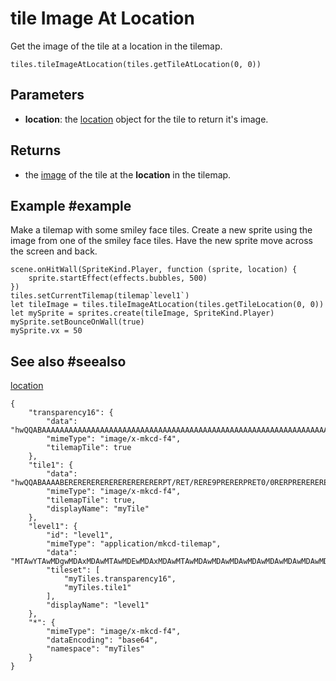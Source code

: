 # tile Image At Location

Get the image of the tile at a location in the tilemap.

```sig
tiles.tileImageAtLocation(tiles.getTileAtLocation(0, 0))
```

## Parameters

* **location**: the [location](/reference/scene/location) object for the tile to return it's image.

## Returns

* the [image](/types/image) of the tile at the **location** in the tilemap.

## Example #example

Make a tilemap with some smiley face tiles. Create a new sprite using the image from one of the smiley face tiles. Have the new sprite move across the screen and back.

```blocks
scene.onHitWall(SpriteKind.Player, function (sprite, location) {
    sprite.startEffect(effects.bubbles, 500)
})
tiles.setCurrentTilemap(tilemap`level1`)
let tileImage = tiles.tileImageAtLocation(tiles.getTileLocation(0, 0))
let mySprite = sprites.create(tileImage, SpriteKind.Player)
mySprite.setBounceOnWall(true)
mySprite.vx = 50
```

## See also #seealso

[location](/reference/scene/location)

```jres
{
    "transparency16": {
        "data": "hwQQABAAAAAAAAAAAAAAAAAAAAAAAAAAAAAAAAAAAAAAAAAAAAAAAAAAAAAAAAAAAAAAAAAAAAAAAAAAAAAAAAAAAAAAAAAAAAAAAAAAAAAAAAAAAAAAAAAAAAAAAAAAAAAAAAAAAAAAAAAAAAAAAAAAAAAAAAAAAAAAAAAAAAAAAAAAAAAAAA==",
        "mimeType": "image/x-mkcd-f4",
        "tilemapTile": true
    },
    "tile1": {
        "data": "hwQQABAAAABERERERERERERERERERERERPT/RET/RERE9PRERERPRET0/0RERPRERERERERE9ERERERERET0RERERPRPRPRERERE9E9E9ERERERERET0RERERERERPRERPT/RERE9ERE9PRERERPRET0/0RE/0RERERERERERERERERERERERA==",
        "mimeType": "image/x-mkcd-f4",
        "tilemapTile": true,
        "displayName": "myTile"
    },
    "level1": {
        "id": "level1",
        "mimeType": "application/mkcd-tilemap",
        "data": "MTAwYTAwMDgwMDAxMDAwMTAwMDEwMDAxMDAwMTAwMDAwMDAwMDAwMDAwMDAwMDAwMDAwMDAwMDAwMDAwMDAwMDAwMDAwMDAwMDAwMDAwMDAwMDAwMDAwMDAwMDAwMDAwMDAwMDAwMDAwMDAwMDAwMDAwMDAwMDAwMDAwMDAwMDAwMDAxMDAwMTAwMDEwMDAxMDAwMTAwMDAwMDAwMDAwMDAwMDAwMDAwMDAwMDAwMDAwMDAwMDAwMDAwMDAwMDAwMDAwMDAwMDAwMDAwMDAwMDAwMDAwMDAwMDAwMDAwMDAwMDAwMDAwMDAwMDAwMDAwMDAwMDAwMDAwMA==",
        "tileset": [
            "myTiles.transparency16",
            "myTiles.tile1"
        ],
        "displayName": "level1"
    },
    "*": {
        "mimeType": "image/x-mkcd-f4",
        "dataEncoding": "base64",
        "namespace": "myTiles"
    }
}
```